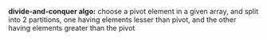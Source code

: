 **divide-and-conquer algo:**
choose a pivot element in a given array, and split into 2 partitions, one having elements lesser than pivot, and the other having elements greater than the pivot

